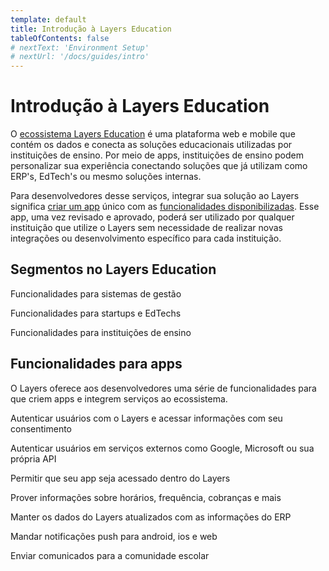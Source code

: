 ```yaml
---
template: default
title: Introdução à Layers Education
tableOfContents: false
# nextText: 'Environment Setup'
# nextUrl: '/docs/guides/intro'
---
```


# Introdução à Layers Education

O [ecossistema Layers Education](/docs/concepts/ecossistema-layers) é uma plataforma web e mobile que contém os dados e conecta as soluções educacionais utilizadas por instituições de ensino. Por meio de apps, instituições de ensino podem personalizar sua experiência conectando soluções que já utilizam como ERP's, EdTech's ou mesmo soluções internas.

Para desenvolvedores desse serviços, integrar sua solução ao Layers significa [criar um app](/docs/register) único  com as [funcionalidades disponibilizadas](#funcionalidades-para-apps). Esse app, uma vez revisado e aprovado, poderá ser utilizado por qualquer instituição que utilize o Layers sem necessidade de realizar novas integrações ou desenvolvimento específico para cada instituição.

## Segmentos no Layers Education
<docs-cards>
  <docs-card header="ERPs" href="/docs/concepts/erps" icon="/docs/assets/icons/ERP.svg">
    <p>Funcionalidades para sistemas de gestão</p>
  </docs-card>

  <docs-card header="Startups" href="/docs/concepts/startups" icon="/docs/assets/icons/edtechs.svg">
    <p>Funcionalidades para startups e EdTechs</p>
  </docs-card>

  <docs-card header="instituições de ensino" href="/docs/concepts/instituicoes-de-ensino" icon="/docs/assets/icons/Instituições de ensino.svg">
    <p>Funcionalidades para instituições de ensino</p>
  </docs-card>

  <!-- <docs-card header="fornecedores" href="/docs/concepts/fornecedores" icon="/docs/assets/icons/Fornecedores.svg">
    <p>Funcionalidades para fornecedores</p>
  </docs-card> -->
</docs-cards>

## Funcionalidades para apps

O Layers oferece aos desenvolvedores uma série de funcionalidades para que criem apps e integrem serviços ao ecossistema.

<docs-cards>
  <docs-card header="Logar com Layers" href="/docs/concepts/funcionalidades/logar-com-layers" icon="/docs/assets/icons/Logar com Layers.svg">
    <p>Autenticar usuários com o Layers e acessar informações com seu consentimento</p>
  </docs-card>

  <docs-card header="Login Federado" href="/docs/concepts/funcionalidades/login-federado" icon="/docs/assets/icons/Login federado.svg">
    <p>Autenticar usuários em serviços externos como Google, Microsoft ou sua própria API</p>
  </docs-card>

  <docs-card header="Portais" href="/docs/concepts/funcionalidades/portais" icon="/docs/assets/icons/Portais.svg">
    <p>Permitir que seu app seja acessado dentro do Layers</p>
  </docs-card>

  <docs-card header="Hub de APIs" href="/docs/concepts/funcionalidades/hub-de-apis" icon="/docs/assets/icons/Hub.svg">
    <p>Prover informações sobre horários, frequência, cobranças e mais</p>
  </docs-card>

  <docs-card header="Sincronização de Dados" href="/docs/concepts/funcionalidades/sincronizacao-de-dados" icon="/docs/assets/icons/Data.svg">
    <p>Manter os dados do Layers atualizados com as informações do ERP</p>
  </docs-card>

  <docs-card header="Notificações" href="/docs/concepts/funcionalidades/notificacoes" icon="/docs/assets/icons/Notifications.svg">
    <p>Mandar notificações push para android, ios e web</p>
  </docs-card>

  <docs-card header="Comunicação" href="/docs/concepts/funcionalidades/comunicacao" icon="/docs/assets/icons/Comunicação.svg">
    <p>Enviar comunicados para a comunidade escolar</p>
  </docs-card>
</docs-cards>